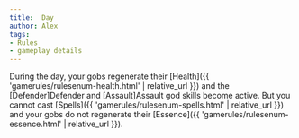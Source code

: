 ```yaml
---
title:  Day
author: Alex
tags:
- Rules
- gameplay details
---                               
```






During the day, your gobs regenerate their [Health]({{ 'gamerules/rulesenum-health.html' | relative_url }}) and the [Defender]Defender and [Assault]Assault god skills become active. But you cannot cast [Spells]({{ 'gamerules/rulesenum-spells.html' | relative_url }}) and your gobs do not regenerate their [Essence]({{ 'gamerules/rulesenum-essence.html' | relative_url }}).


